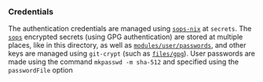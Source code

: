 ### Credentials
The authentication credentials are managed using [`sops-nix`](https://github.com/Mic92/sops-nix) at `secrets`. The [`sops`](https://github.com/mozilla/sops) encrypted secrets (using GPG authentication) are stored at multiple places, like in this directory, as well as [`modules/user/passwords`](../modules/user/passwords), and other keys are managed using `git-crypt` (such as [`files/gpg`](../files/gpg)). User passwords are made using the command `mkpasswd -m sha-512` and specified using the `passwordFile` option